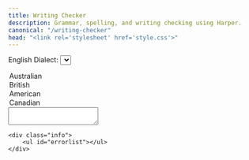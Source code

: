 ```yaml
---
title: Writing Checker
description: Grammar, spelling, and writing checking using Harper.
canonical: "/writing-checker"
head: "<link rel='stylesheet' href='style.css'>"
---
```


<label for="dialect">English Dialect:</label>
<select id="dialect">
  <option value="australian">Australian</option>
  <option value="british">British</option>
  <option value="american">American</option>
  <option value="canadian">Canadian</option>
</select>

<div>
    <textarea id="inputfield"></textarea>

    <div class="info">
        <ul id="errorlist"></ul>
    </div>
</div>

<script type="module" src="./script.js"></script>
